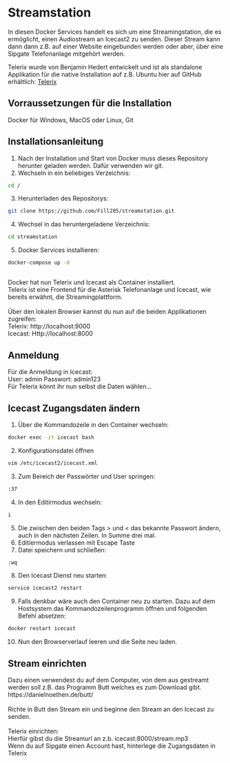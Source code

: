 <h1>Streamstation</h1>

In diesen Docker Services handelt es sich um eine Streamingstation, die es ermöglicht, einen Audiostream an Icecast2 zu senden. 
Dieser Stream kann dann dann z.B. auf einer Website eingebunden werden oder aber, über eine Sipgate Telefonanlage mitgehört werden. 

Telerix wurde von Benjamin Hedert entwickelt und ist als standalone Applikation für die native Installation auf z.B. Ubuntu hier auf GitHub erhältlich:
[Telerix](https://github.com/beni1993/Telerix)

<h2>Vorraussetzungen für die Installation</h2>

Docker für Windows, MacOS oder Linux, Git

<h2>Installationsanleitung</h2>

1. Nach der Installation und Start von Docker muss dieses Repository herunter geladen werden. Dafür verwenden wir git.
2. Wechseln in ein beliebiges Verzeichnis: 
```bash
cd /
```
3. Herunterladen des Repositorys:
```bash
git clone https://github.com/Fill205/streamstation.git
```
4. Wechsel in das heruntergeladene Verzeichnis:
```bash
cd streamstation
```
5. Docker Services installieren: 
```bash
docker-compose up -d
```
<h2></h2>
<p>Docker hat nun Telerix und Icecast als Container installiert.<br>
Telerix ist eine Frontend für die Asterisk Telefonanlage und Icecast, wie bereits erwähnt, die Streamingplattform.<br>
<br>
Über den lokalen Browser kannst du nun auf die beiden Applikationen zugreifen:<br>
Telerix: http://localhost:9000 <br>
Icecast: Http://localhost:8000 <br></p>

<h2>Anmeldung</h2>
<p>
Für die Anmeldung in Icecast: <br>
  User: admin
  Passwort: admin123 <br>
  Für Telerix könnt ihr nun selbst die Daten wählen...
</p>

<h2>Icecast Zugangsdaten ändern</h2>

1. Über die Kommandozeile in den Container wechseln:
```bash
docker exec -it icecast bash
```
2. Konfigurationsdatei öffnen
```bash
vim /etc/icecast2/icecast.xml
```
3. Zum Bereich der Passwörter und User springen: 
```bash
:37
```
4. In den Editirmodus wechseln:
```bash
i
```
5. Die zwischen den beiden Tags > und < das bekannte Passwort ändern, auch in den nächsten Zeilen. In Summe drei mal. 
6. Editiermodus verlassen mit Escape Taste
7. Datei speichern und schließen:
```bash
:wq
```
8. Den Icecast Dienst neu starten: 
```bash
service icecast2 restart
```
9. Falls denkbar wäre auch den Container neu zu starten. Dazu auf dem Hostsystem das Kommandozeilenprogramm öffnen und folgenden Befehl absetzen:
```bash
docker restart icecast
```
10. Nun den Browserverlauf leeren und die Seite neu laden.

<h2>Stream einrichten</h2>
<p>
Dazu einen verwendest du auf dem Computer, von dem aus gestreamt werden soll z.B. das Programm Butt welches es zum Download gibt. <br>
https://danielnoethen.de/butt/ <br>
<br>
Richte in Butt den Stream ein und beginne den Stream an den Icecast zu senden. <br>
<br>
Telerix einrichten: <br>
Hierfür gibst du die Streamurl an z.b. icecast:8000/stream.mp3 <br>
Wenn du auf Sipgate einen Account hast, hinterlege die Zugangsdaten in Telerix
  


